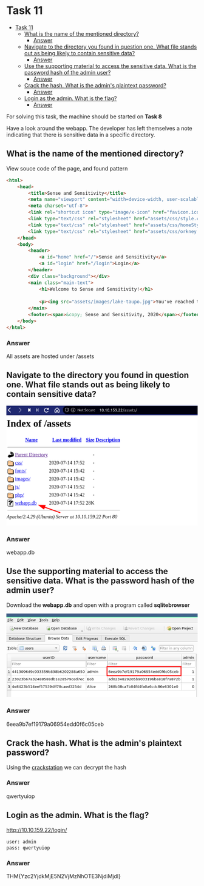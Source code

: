 # Task 11

- [Task 11](#task-11)
  - [What is the name of the mentioned directory?](#what-is-the-name-of-the-mentioned-directory)
    - [Answer](#answer)
  - [Navigate to the directory you found in question one. What file stands out as being likely to contain sensitive data?](#navigate-to-the-directory-you-found-in-question-one-what-file-stands-out-as-being-likely-to-contain-sensitive-data)
    - [Answer](#answer-1)
  - [Use the supporting material to access the sensitive data. What is the password hash of the admin user?](#use-the-supporting-material-to-access-the-sensitive-data-what-is-the-password-hash-of-the-admin-user)
    - [Answer](#answer-2)
  - [Crack the hash. What is the admin's plaintext password?](#crack-the-hash-what-is-the-admins-plaintext-password)
    - [Answer](#answer-3)
  - [Login as the admin. What is the flag?](#login-as-the-admin-what-is-the-flag)
    - [Answer](#answer-4)

For solving this task, the machine should be started on **Task 8**

Have a look around the webapp. The developer has left themselves a note indicating that there is sensitive data in a specific directory. 

## What is the name of the mentioned directory?

View souce code of the page, and found pattern

```html
<html>
	<head>
		<title>Sense and Sensitivity</title>
		<meta name="viewport" content="width=device-width, user-scalable=no">
		<meta charset="utf-8">
		<link rel="shortcut icon" type="image/x-icon" href="favicon.ico">
		<link type="text/css" rel="stylesheet" href="assets/css/style.css">
		<link type="text/css" rel="stylesheet" href="assets/css/homeStyle.css">
		<link type="text/css" rel="stylesheet" href="assets/css/orkney.css">
	</head>
	<body>
		<header>
			<a id="home" href="/">Sense and Sensitivity</a>
			<a id="login" href="/login">Login</a>
		</header>
		<div class="background"></div>
		<main class="main-text">
			<h1>Welcome to Sense and Sensitivity!</h1>
				
			<p><img src="assets/images/lake-taupo.jpg">You've reached the future world number one in all things therapeutic. We are a startup organisation based in Taupo, New Zealand. Our location near the stunning Lake Taupo lends itself perfectly to our ideology: all mental maladies are curable, you just need to know how! We draw a great deal of inspiration from the genius of Jane Austin, whose great work servers as a beacon from a simpler time.<br> Whilst we are currently still in our beta phase, our aim is ultimately to work with people who are struggling; to learn <em>with</em> them as we work together to combat the dangers of poor mental health. We aim to provide a safe and peaceful environment for those who need it. For the time being we are only accepting beta testers of the program, so please contact us <a href="mailto:beta@senseandsensitivity.xyz">here</a> if you feel like a stay with us amongst some of the most beautiful scenery in the world would be beneficial to you!</p>
		</main>
		<footer><span>&copy; Sense and Sensitivity, 2020</span></footer>
	</body>
</html>
```

### Answer

All assets are hosted under /assets

## Navigate to the directory you found in question one. What file stands out as being likely to contain sensitive data?

![picture 1](../../../images/31ca6ff28f99c4fc3e608d30fa388d30ee78f7a1a2e94d07bfb2e68b22c0b971.png)  

### Answer

webapp.db

## Use the supporting material to access the sensitive data. What is the password hash of the admin user?

Download the **webapp.db** and open with a program called **sqlitebrowser**

![picture 2](../../../images/1c06a1779d180a1021593a6357d10e1c62d8899b668711b89a9a26e975f36ea3.png)  

### Answer

6eea9b7ef19179a06954edd0f6c05ceb

##  Crack the hash. What is the admin's plaintext password?

Using the [crackstation](https://crackstation.net) we can decrypt the hash

### Answer

qwertyuiop

## Login as the admin. What is the flag?

http://10.10.159.22/login/

```
user: admin
pass: qwertyuiop
```

### Answer

THM{Yzc2YjdkMjE5N2VjMzNhOTE3NjdiMjdl}